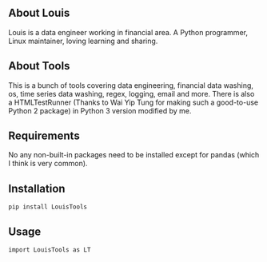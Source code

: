 <!--
 * @version: Python 3.7.3
 * @Author: Louis
 * @Date: 2020-06-15 18:03:30
 * @LastEditors: Louis
 * @LastEditTime: 2020-06-15 18:15:17
--> 

## About Louis
Louis is a data engineer working in financial area. A Python programmer, Linux maintainer, loving learning and sharing.

## About Tools
This is a bunch of tools covering data engineering, financial data washing, os, time series data washing, regex, logging, email and more.
There is also a HTMLTestRunner (Thanks to Wai Yip Tung for making such a good-to-use Python 2 package) in Python 3 version modified by me.

## Requirements
No any non-built-in packages need to be installed except for pandas (which I think is very common).

## Installation
`pip install LouisTools`

## Usage
`import LouisTools as LT`
